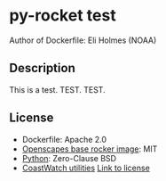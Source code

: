 # py-rocket test

Author of Dockerfile: Eli Holmes (NOAA)

## Description

This is a test. TEST. TEST.

## License

* Dockerfile: Apache 2.0
* [Openscapes base rocker image](https://github.com/nasa-openscapes/py-rocket): MIT
* [Python](https://docs.python.org/3/license.html): Zero-Clause BSD
* [CoastWatch utilities](https://github.com/phollemans/cwutils) [Link to license](https://github.com/phollemans/cwutils/blob/master/doc/license.txt)
